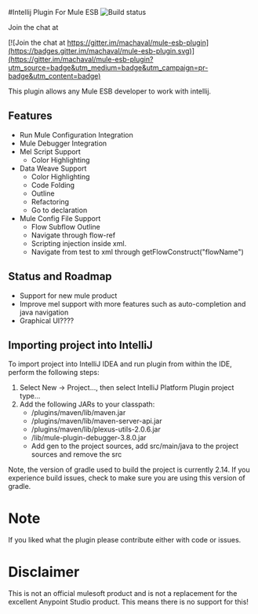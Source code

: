 #Intellij Plugin For Mule ESB
![Build status](https://travis-ci.org/machaval/mule-esb-plugin.svg?branch=master)

Join the chat at

[![Join the chat at https://gitter.im/machaval/mule-esb-plugin](https://badges.gitter.im/machaval/mule-esb-plugin.svg)](https://gitter.im/machaval/mule-esb-plugin?utm_source=badge&utm_medium=badge&utm_campaign=pr-badge&utm_content=badge)

This plugin allows any Mule ESB developer to work with intellij.
 
## Features

* Run Mule Configuration Integration
* Mule Debugger Integration
* Mel Script Support
    * Color Highlighting
* Data Weave Support
    * Color Highlighting
    * Code Folding
    * Outline
    * Refactoring
    * Go to declaration
* Mule Config File Support
    * Flow Subflow Outline
    * Navigate through flow-ref
    * Scripting injection inside xml.
    * Navigate from test to xml through getFlowConstruct("flowName")
    
## Status and Roadmap
    
* Support for new mule product
* Improve mel support with more features such as auto-completion and java navigation
* Graphical UI????

## Importing project into IntelliJ

To import project into IntelliJ IDEA and run plugin from within the IDE, perform the following steps:

1. Select New -> Project..., then select IntelliJ Platform Plugin project type...
2. Add the following JARs to your classpath:
    * <IntelliJ installation directory>/plugins/maven/lib/maven.jar
    * <IntelliJ installation directory>/plugins/maven/lib/maven-server-api.jar
    * <IntelliJ installation directory>/plugins/maven/lib/plexus-utils-2.0.6.jar
    * <project home>/lib/mule-plugin-debugger-3.8.0.jar
    * Add gen to the project sources, add src/main/java to the project sources and remove the src

Note, the version of gradle used to build the project is currently 2.14. If you experience build issues, check to make sure you are using this version of gradle. 

# Note
If you liked what the plugin please contribute either with code or issues.

# Disclaimer
This is not an official mulesoft product and is not a replacement for the excellent Anypoint Studio product. This means there is no support for this!
